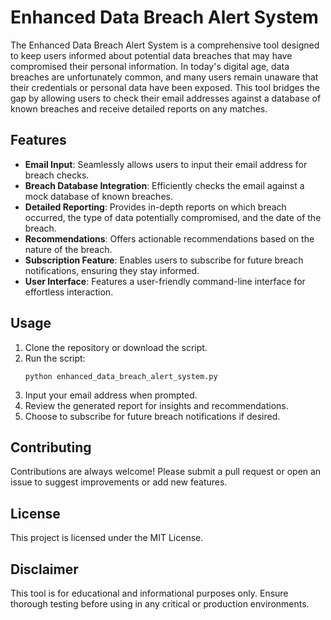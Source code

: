 # Enhanced Data Breach Alert System

The Enhanced Data Breach Alert System is a comprehensive tool designed to keep users informed about potential data breaches that may have compromised their personal information. In today's digital age, data breaches are unfortunately common, and many users remain unaware that their credentials or personal data have been exposed. This tool bridges the gap by allowing users to check their email addresses against a database of known breaches and receive detailed reports on any matches.

## Features

- **Email Input**: Seamlessly allows users to input their email address for breach checks.
- **Breach Database Integration**: Efficiently checks the email against a mock database of known breaches.
- **Detailed Reporting**: Provides in-depth reports on which breach occurred, the type of data potentially compromised, and the date of the breach.
- **Recommendations**: Offers actionable recommendations based on the nature of the breach.
- **Subscription Feature**: Enables users to subscribe for future breach notifications, ensuring they stay informed.
- **User Interface**: Features a user-friendly command-line interface for effortless interaction.

## Usage

1. Clone the repository or download the script.
2. Run the script:
   ```
   python enhanced_data_breach_alert_system.py
   ```
3. Input your email address when prompted.
4. Review the generated report for insights and recommendations.
5. Choose to subscribe for future breach notifications if desired.

## Contributing

Contributions are always welcome! Please submit a pull request or open an issue to suggest improvements or add new features.

## License

This project is licensed under the MIT License.

## Disclaimer

This tool is for educational and informational purposes only. Ensure thorough testing before using in any critical or production environments.
